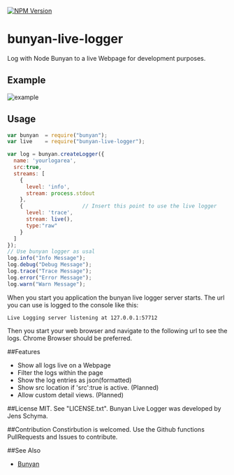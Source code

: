 [![NPM Version][npm-image]][npm-url]
# bunyan-live-logger
Log with Node Bunyan to a live Webpage for development purposes.

## Example
![example](/../master/doc/example.png?raw=true "Bunyan Live Logger")

## Usage
```js
var bunyan 	= require("bunyan");
var live 	= require("bunyan-live-logger");

var log = bunyan.createLogger({
  name: 'yourlogarea',
  src:true,
  streams: [
    {
      level: 'info',
      stream: process.stdout
    },
    {					// Insert this point to use the live logger
      level: 'trace',
      stream: live(),
      type:"raw"
    }
  ]
});
// Use bunyan logger as usal
log.info("Info Message");
log.debug("Debug Message");
log.trace("Trace Message");
log.error("Error Message");
log.warn("Warn Message");
```
When you start you application the bunyan live logger server starts. The url you can use is logged to the console like this:
```shell
Live Logging server listening at 127.0.0.1:57712
```
Then you start your web browser and navigate to the following url to see the logs. Chrome Browser should be preferred.

##Features
  * Show all logs live on a Webpage
  * Filter the logs within the page
  * Show the log entries as json(formatted)
  * Show src location if 'src':true is active. (Planned)
  * Allow custom detail views. (Planned)
  
##License
MIT. See "LICENSE.txt".
Bunyan Live Logger was developed by Jens Schyma.

##Contribution
Constirbution is welcomed. Use the Github functions PullRequests and Issues to contribute.

##See Also
  * [Bunyan](https://github.com/trentm/node-bunyan)

[npm-image]: https://img.shields.io/npm/v/bunyan-live-logger.svg?style=flat
[npm-url]: https://npmjs.org/package/bunyan-live-logger